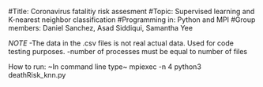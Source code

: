 #Title: Coronavirus fatalitiy risk assesment 
#Topic: Supervised learning and K-nearest neighbor classification
#Programming in: Python and MPI
#Group members: Daniel Sanchez, Asad Siddiqui, Samantha Yee
 

*NOTE*
-The data in the .csv files is not real actual data. Used for code testing purposes.
-number of processes must be equal to number of files


How to run:
~In command line type~
mpiexec -n 4 python3 deathRisk_knn.py 

